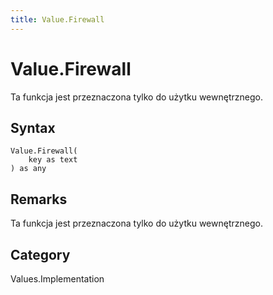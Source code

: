 ```yaml
---
title: Value.Firewall
---
```


# Value.Firewall


Ta funkcja jest przeznaczona tylko do użytku wewnętrznego.


## Syntax

```powerquery
Value.Firewall(
    key as text
) as any
```


## Remarks

Ta funkcja jest przeznaczona tylko do użytku wewnętrznego.



## Category
Values.Implementation
